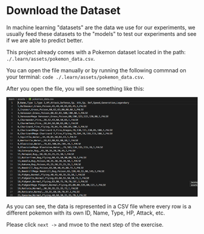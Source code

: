 # Download the Dataset

In machine learning "datasets" are the data we use for our experiments, we usually feed these datasets to the "models" to test our experiments and see if we are able to predict better.

This project already comes with a Pokemon dataset located in the path: `./.learn/assets/pokemon_data.csv`.

You can open the file manually or by running the following commnad on your terminal: `code ./.learn/assets/pokemon_data.csv`.

After you open the file, you will see something like this:

![Pokemon CSV Preview](../../assets/csv-preview.png)

As you can see, the data is represented in a CSV file where every row is a different pokemon with its own ID, Name, Type, HP, Attack, etc.

Please click `next ->` and mvoe to the next step of the exercise.